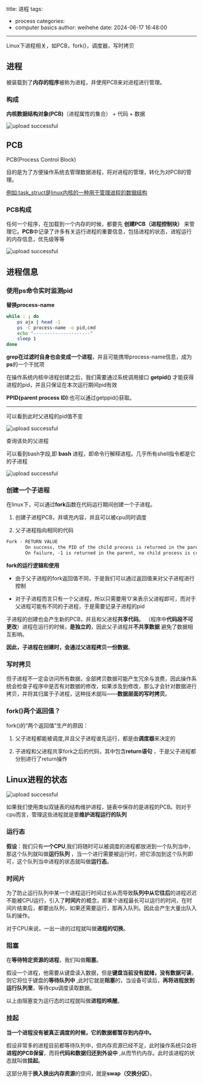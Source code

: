 title: 进程
tags:
  - process
categories:
  - computer basics
author: weihehe
date: 2024-06-17 16:48:00
---
Linux下进程相关，如PCB，fork()，调度器，写时拷贝
<!-- more -->
## 进程

被装载到了**内存的程序**被称为进程，并使用PCB来对进程进行管理。

### 构成

 **内核数据结构对象(PCB)**（进程属性的集合） + 代码 + 数据

![upload successful](/images/pasted-0.png)


 
## PCB

PCB(Process Control Block)

目的是为了方便操作系统去管理数据进程，将对进程的管理，转化为对PCB的管理。

 <ins>例如:task_struct是linux内核的一种用于管理进程的数据结构

### PCB构成

任何一个程序，在加载到一个内存的时候，都要先 **创建PCB（进程控制块）** 来管理它。**PCB**中记录了许多有关运行进程的重要信息，包括进程的状态，进程运行的内存信息，优先级等等

![upload successful](/images/PCB.png)

## 进程信息


### 使用ps命令实时监测pid

**替换process-name**

```bash
while : ; do 
    ps ajx | head -1
    ps -C process-name -o pid,cmd
    echo "---------------------"
    sleep 1
done
```
**grep在过滤时自身也会变成一个进程**，并且可能携带process-name信息，成为**ps**的一个干扰项

在操作系统内核中进程创建之后，我们需要通过系统调用接口 **getpid()** 才能获得进程的pid，并且只保证在本次运行期间pid有效

**PPID(parent process ID)**:也可以通过getppid()获取。

---

可以看到此时父进程的pid值不变

![upload successful](/images/ppid_pid.png)

查询该处的父进程

可以看到bash字段,即 **bash** 进程，即命令行解释进程。几乎所有shell指令都是它的子进程

![upload successful](/images/bash_pid.png)


### 创建一个子进程

在linux下，可以通过**fork**函数在代码运行期间创建一个子进程。

1. 创建子进程PCB，并填充内容，并且可以被cpu同时调度

2. 父子进程指向相同的代码

```md
Fork - RETURN VALUE
       On success, the PID of the child process is returned in the parent, and 0 is returned  in  the  child. 
       On failure, -1 is returned in the parent, no child process is created, and errno is set appropriately.
```

**fork的运行逻辑和使用**

- 由于父子进程的fork返回值不同，于是我们可以通过返回值来对父子进程进行控制

- 对于子进程而言只有一个父进程，所以只需要用‘0’来表示父进程即可，而对于父进程可能有不同的子进程，于是需要记录子进程的pid

子进程的创建也会产生新的PCB，并且和父进程**共享代码**。
（程序中**代码段不可更改**）进程在运行的时候，**是独立的**，因此父子进程并**不共享数据** 避免了数据相互影响。

**因此，子进程在创建时，会通过父进程拷贝一份数据**。

### 写时拷贝

但子进程不一定会访问所有数据，全部拷贝数据可能产生冗余与浪费，因此操作系统会检查子程序中是否有对数据的修改，如果涉及到修改，那么才会针对数据进行拷贝，并将其归属于子进程，这种技术就叫——**数据层面的写时拷贝**。

### fork()两个返回值？

fork()的“两个返回值”生产的原因：

1. 父子进程都能被调度,并且父子进程谁先运行，都是由**调度器**来决定的

2. 子进程和父进程共享fork之后的代码，其中包含**return语句** ，于是父子进程都分别进行了return操作

## Linux进程的状态


![upload successful](/images/process_state.png)


如果我们使用类似双链表的结构维护进程，链表中保存的是进程的PCB。则对于cpu而言，管理这些进程就是要**维护进程运行的队列**

### 运行态

**假设**：我们只有**一个CPU**,我们将随时可以被调度的进程都放进到一个队列当中，那这个队列就叫做**运行队列** ，当一个进行需要被运行时，把它添加到这个队列即可，这个队列当中进程的状态就叫做**运行态**。

### 时间片

为了防止运行队列中某一个进程运行时间过长从而导致**队列中从它往后**的进程迟迟不能被CPU运行，引入了**时间片**的概念，即某个进程最长可以运行的时间，在时间片结束后，都要出队列，如果还需要运行，那再入队列。因此会产生大量出队入队的操作。

对于CPU来说，一出一进的过程就叫做**进程的切换**。

### 阻塞

在**等待特定资源的进程**，我们叫做**阻塞**。
 
假设一个进程，他需要从键盘读入数据，但是**键盘当前没有就绪，没有数据可读**，则它将位于键盘的**等待队列中** ,此时它就是**阻塞**的，当设备可读后，**再将进程放到运行队列里**，等待cpu调度读取数据。

以上由阻塞变为运行态的过程就叫做**进程的唤醒**。


### 挂起

**当一个进程没有被真正调度的时候，它的数据都暂存到内存中。**

假设非常多的进程目前都等待队列中，但内存资源已经不足，此时操作系统只会将**进程的PCB保留**，而将**代码和数据归还到外设中** ,从而节约内存。此时该进程的状态就叫做**挂起**。

这部分用于**换入换出内存资源**的空间，就是**swap（交换分区）**。